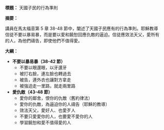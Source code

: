 **標題：** 天國子民的行為準則

**摘要：**

講員在馬太福音第 5 章 38-48 節中，闡述了天國子民應有的行為準則。耶穌教導信徒不要以暴易暴，而是要以愛和饒恕回應仇敵的逼迫。信徒應效法天父，愛所有的人，為他們禱告，即使他們不值得愛。

**大綱：**

* **不要以暴易暴（38-42 節）**
    * 不要以眼還眼，以牙還牙
    * 被打右臉，連左臉也轉過去
    * 被告，連外衣也讓對方拿走
    * 被強迫走一里路，就走兩里路
* **愛仇敵（43-48 節）**
    * 愛你的鄰舍，恨你的仇敵（舊約律法）
    * 愛你的仇敵，為逼迫你的人禱告（耶穌的教導）
    * 效法天父，愛好人、也愛歹人
    * 不要只愛愛你的人，也要愛不愛你的人
    * 學習饒恕和愛不值得愛的人